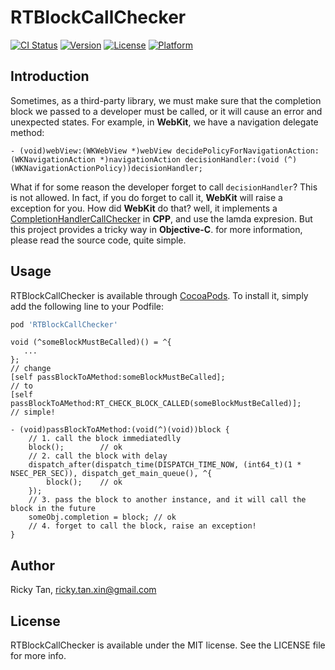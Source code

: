 # RTBlockCallChecker

[![CI Status](http://img.shields.io/travis/rickytan/RTBlockCallChecker.svg?style=flat)](https://travis-ci.org/rickytan/RTBlockCallChecker)
[![Version](https://img.shields.io/cocoapods/v/RTBlockCallChecker.svg?style=flat)](http://cocoapods.org/pods/RTBlockCallChecker)
[![License](https://img.shields.io/cocoapods/l/RTBlockCallChecker.svg?style=flat)](http://cocoapods.org/pods/RTBlockCallChecker)
[![Platform](https://img.shields.io/cocoapods/p/RTBlockCallChecker.svg?style=flat)](http://cocoapods.org/pods/RTBlockCallChecker)

## Introduction

Sometimes, as a third-party library, we must make sure that the completion block we passed 
to a developer must be called, or it will cause an error and unexpected states. For example,
in **WebKit**, we have a navigation delegate method: 

```objc
- (void)webView:(WKWebView *)webView decidePolicyForNavigationAction:(WKNavigationAction *)navigationAction decisionHandler:(void (^)(WKNavigationActionPolicy))decisionHandler;
```

What if for some reason the developer forget to call `decisionHandler`? This is not allowed.
In fact, if you do forget to call it, **WebKit** will raise a exception for you. How did **WebKit** 
do that? well, it implements a [CompletionHandlerCallChecker](https://opensource.apple.com/source/WebKit2/WebKit2-7602.1.50.0.10/Shared/Cocoa/CompletionHandlerCallChecker.mm.auto.html) in **CPP**, and 
use the lamda expresion. But this project provides a tricky way in **Objective-C**. for more 
information, please read the source code, quite simple.

## Usage

RTBlockCallChecker is available through [CocoaPods](http://cocoapods.org). To install
it, simply add the following line to your Podfile:

```ruby
pod 'RTBlockCallChecker'
```

```objc
void (^someBlockMustBeCalled)() = ^{
   ...
};
// change
[self passBlockToAMethod:someBlockMustBeCalled];
// to
[self passBlockToAMethod:RT_CHECK_BLOCK_CALLED(someBlockMustBeCalled)];
// simple!

- (void)passBlockToAMethod:(void(^)(void))block {
    // 1. call the block immediatedlly
    block();        // ok
    // 2. call the block with delay
    dispatch_after(dispatch_time(DISPATCH_TIME_NOW, (int64_t)(1 * NSEC_PER_SEC)), dispatch_get_main_queue(), ^{
        block();    // ok
    });
    // 3. pass the block to another instance, and it will call the block in the future
    someObj.completion = block; // ok
    // 4. forget to call the block, raise an exception!
}
```

## Author

Ricky Tan, ricky.tan.xin@gmail.com

## License

RTBlockCallChecker is available under the MIT license. See the LICENSE file for more info.
